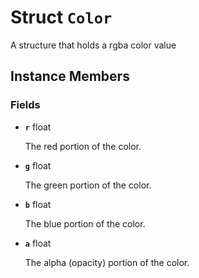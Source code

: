 # Struct <code>Color</code>

A structure that holds a rgba color value
## Instance Members
### Fields
- <code><b>r</b></code> float

  The red portion of the color.
- <code><b>g</b></code> float

  The green portion of the color.
- <code><b>b</b></code> float

  The blue portion of the color.
- <code><b>a</b></code> float

  The alpha (opacity) portion of the color.